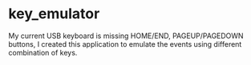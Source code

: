# key_emulator

My current USB keyboard is missing HOME/END, PAGEUP/PAGEDOWN buttons, I created
this application to emulate the events using different combination of keys.
